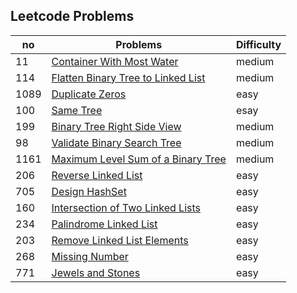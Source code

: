 ## Leetcode Problems

| no   | Problems                                                                                                | Difficulty |
| ---- | ------------------------------------------------------------------------------------------------------- | ---------- |
| 11   | [Container With Most Water](https://leetcode.com/problems/container-with-most-water/)                   | medium     |
| 114  | [Flatten Binary Tree to Linked List](https://leetcode.com/problems/flatten-binary-tree-to-linked-list/) | medium     |
| 1089 | [Duplicate Zeros](https://leetcode.com/problems/duplicate-zeros/)                                       | easy       |
| 100  | [Same Tree](https://leetcode.com/problems/same-tree/)                                                   | esay       |
| 199  | [Binary Tree Right Side View](https://leetcode.com/problems/binary-tree-right-side-view/)               | medium     |
| 98   | [ Validate Binary Search Tree](https://leetcode.com/problemsvalidate-binary-search-tree)                | medium     |
| 1161 | [Maximum Level Sum of a Binary Tree](https://leetcode.com/problems/maximum-level-sum-of-a-binary-tree/) | medium     |
| 206  | [Reverse Linked List](https://leetcode.com/problems/reverse-linked-list/)                               | easy       |
| 705  | [Design HashSet](https://leetcode.com/problems/design-hashset/)                                         | easy       |
| 160  | [Intersection of Two Linked Lists](https://leetcode.com/problems/intersection-of-two-linked-lists/)     | easy       |
| 234  | [Palindrome Linked List](https://leetcode.com/problems/palindrome-linked-list/)                         | easy       |
| 203  | [Remove Linked List Elements](https://leetcode.com/problems/remove-linked-list-elements/)               | easy       |
| 268  | [Missing Number](https://leetcode.com/problems/missing-number/)                                         | easy       |
| 771  | [Jewels and Stones](https://leetcode.com/problems/jewels-and-stones/submissions/)                       | easy       |
